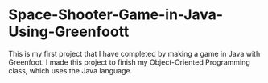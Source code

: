 # Space-Shooter-Game-in-Java-Using-Greenfoott
This is my first project that I have completed by making a game in Java with Greenfoot. I made this project to finish my Object-Oriented Programming class, which uses the Java language.

